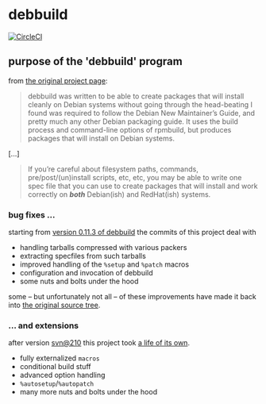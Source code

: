 # debbuild

[![CircleCI](https://circleci.com/gh/debbuild/debbuild.svg?style=svg)](https://circleci.com/gh/debbuild/debbuild)

## purpose of the 'debbuild' program

from [the original project page](https://secure.deepnet.cx/trac/debbuild):

> debbuild was written to be able to create packages that will install cleanly
> on Debian systems without going through the head-beating I found was required
> to follow the Debian New Maintainer’s Guide, and pretty much any other
> Debian packaging guide. It uses the build process and command-line options of rpmbuild,
> but produces packages that will install on Debian systems.

[...]

> If you’re careful about filesystem paths, commands, pre/post/(un)install scripts, etc, etc,
> you may be able to write one spec file that you can use to create packages that will install
> and work correctly on **_both_** Debian(ish) and RedHat(ish) systems.

### bug fixes ...

starting from [version 0.11.3 of
debbuild](https://github.com/ascherer/debbuild/releases/tag/0.11.3) the
commits of this project deal with

* handling tarballs compressed with various packers
* extracting specfiles from such tarballs
* improved handling of the `%setup` and `%patch` macros
* configuration and invocation of debbuild
* some nuts and bolts under the hood

some – but unfortunately not all – of these improvements have made it back into
[the original source
tree](https://secure.deepnet.cx/svn/debbuild/trunk/debbuild).

### ... and extensions

after version
[svn@210](https://github.com/ascherer/debbuild/releases/tag/SVN%40210)
this project took
[a life of its own](https://github.com/ascherer/debbuild/releases).

* fully externalized `macros`
* conditional build stuff
* advanced option handling
* `%autosetup`/`%autopatch`
* many more nuts and bolts under the hood
